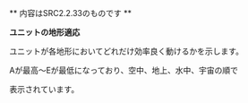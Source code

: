 ** 内容はSRC2.2.33のものです **

**ユニットの地形適応**

ユニットが各地形においてどれだけ効率良く動けるかを示します。

Aが最高～Eが最低になっており、空中、地上、水中、宇宙の順で

表示されています。
